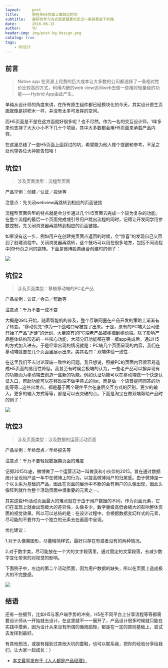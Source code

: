 ```yaml
---
layout:     post
title:      那些年H5页面上面踩过的坑
subtitle:   最好的学习方式就是踏着坑走过一条前辈留下的路
date:       2016-06-15
author:     YU
header-img: img/post-bg-design.png
catalog: true
tags:
    - H5设计
---
```


## 前言

>Native app 在资源上花费的巨大成本让大多数的公司都选择了一条相对性价比较高的方式，利用内嵌的web view访问web去做一些相对轻量级的功能——Hybrid App由此产生。

单纯从设计师的角度来讲，在所有原生组件都已经模块化的今天，其实设计原生页面就像是拼积木一样，并没有太多可发挥的空间。

而H5页面是不是在这方面就好很多呢？也不尽然。作为一名的交互设计师，1年多来也支持了大大小小不下几十个项目，其中大多数都会用H5页面来承载产品内容。

在这里总结了一些H5页面上面踩过的坑，希望能为他人做个提醒和参考，不足之处也望各位大神能告知哈！


## 坑位1

>涉及页面类型：流程型页面   

产品举例：创建／认证／投诉等

注意点：先关闭webview再跳转到相应的页面链接

流程型页面典型的特点就是会分步通过几个H5页面去完成一个较为复杂的功能。在整个流程的最后一个页面完成或引导用户跳出流程的同时，记得让开发同学用参数控制，先关闭浏览器再跳转到相应的页面链接。

如果没有这一步，例如用户在创建完页面点返回的时候，会“惊喜”的发现自己又回到了创建流程中。关闭浏览器再跳转，这个技巧可以用在很多地方，包括不同流程中的H5页之间的跳转。下面是微博股票组合创建时的例子：

![](http://image.woshipm.com/wp-files/2016/06/Slice-1-1-1024x492.png)

## 坑位2

>涉及页面类型：移植移动端的PC老产品  

产品举例：认证／会员／帮助等

注意点：千万不要一成不变

大概是09年开始，随着智能机的普及，整个互联网圈在产品开发的策略上渐渐有了转变。“移动优先”作为一个战略口号被提了出来。于是，原有的PC端大公司便开始了产品“迁徙”的计划，大量原有的PC端老产品被移植到移动端。除了影响产品整体结构形态的一些核心功能，大部分旧功能都在第一版app完成后，通过H5的方式加入进去。于是经常出现的情况就是：PC端几个页面呈现的内容，我们在移动端就要在几个页面里展示出来。美其名曰：双端体验一致性…

在这里我们不去讨论双端一致性的问题。我只想说，照搬PC的页面内容很容易造成H5页面的易用性降低。我甚至有时候会极端的认为，一些老产品可以摒弃现有的功能而为移动端去创造一些新的功能。例如认证功能可以在移动端做一个快速认证入口，帮助功能可以在移动端不做字典式的list，而是做一个语音提问回答的功能等等…这些出发点，都是基于两个硬件平台在底层交互方式的区别，更少的输入，更多的输入方式等等，都是可以去突破的点。下面是淘宝在做双端帮助产品时的例子：

![](http://image.woshipm.com/wp-files/2016/06/Group-3-1024x468.png)

## 坑位3

>涉及页面类型：涉及数据的运营活动页面  

产品举例：年终盘点／年终报告等

注意点：千万不要轻视数据类页面的难度

记得2015年底，微博做了一个运营活动－叫做我和小伙伴的2015。旨在通过数据统计呈现用户这一年中在微博上的行为，以提高微博用户的归属感。由于微博是一个以关系为基础的产品，因此在页面的展示中不断的会有用户的头像出现，因此头像阵列就作为整个活动页面中很重要的元素之一。

其实这些H5活动页面最大的难点就在于由于用户数据的不同，作为页面元素，它们在呈现上就会出现极大的差异性，头像多少，数字量级高低会极大的影响整体页面的视觉效果。所以可以总结的是：在设计过程中，会根据数据变幻样式的元素，尽可能的不要作为一个独立的元素去在画面中呈现。

优化建议：

1.对于头像类图形，尽量精简样式，最好只存在有或者没有的两种情况。

2.对于数字类，尽可能放在一个大的文字段落里，通过固定的文案段落，去减少数字变化带来的对视觉的影响。

下面例子中，左边的第二个活动页面，因为用户数据的缺失，所以在页面上造成极大的不完整感。

![](http://image.woshipm.com/wp-files/2016/06/Group-4-1-1024x466.png)

## 结语

还有一些细节，比如H5与客户端手势的冲突，H5在不同平台上分享流程等等都需要设计师从一开始就去设计，在这里就不一一展开了，产品设计很多时候就只能在实践中摸索，因为设计从来没有所谓的循规蹈矩，都是在一定的原则基础上，尝试去发挥到最好。

有其他想法，或是有碰到过其他大坑的童鞋，也可以联系我，把你的经验分享给我们，让大家一起成长：）

- [本文最早发布于《人人都是产品经理》](http://www.woshipm.com/pd/356432.html)

 

